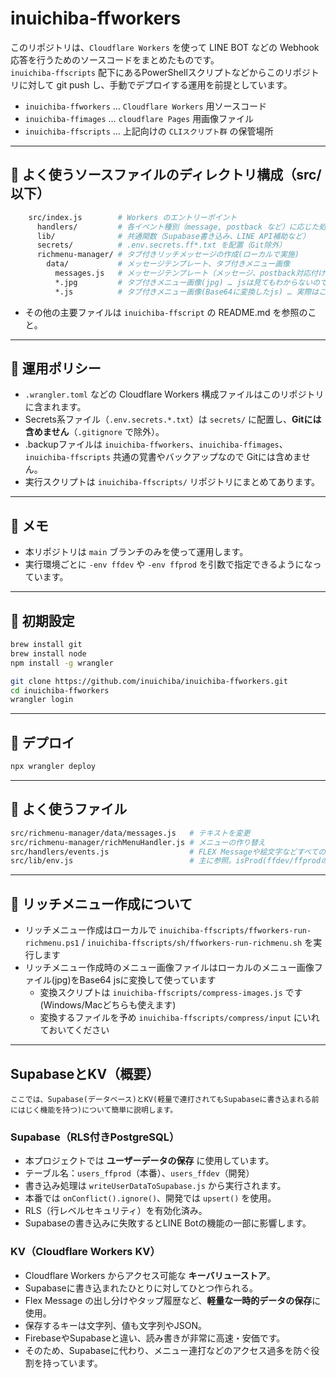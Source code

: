 # inuichiba-ffworkers

このリポジトリは、`Cloudflare Workers` を使って LINE BOT などの Webhook 応答を行うためのソースコードをまとめたものです。  
`inuichiba-ffscripts` 配下にあるPowerShellスクリプトなどからこのリポジトリに対して git push し、手動でデプロイする運用を前提としています。

- `inuichiba-ffworkers` … `Cloudflare Workers` 用ソースコード
- `inuichiba-ffimages`  … `cloudflare Pages` 用画像ファイル
- `inuichiba-ffscripts` … 上記向けの `CLIスクリプト群` の保管場所 

---

## 📁 よく使うソースファイルのディレクトリ構成（src/ 以下）
```sh
    src/index.js        # Workers のエントリーポイント
      handlers/         # 各イベント種別（message, postback など）に応じた処理本体
      lib/              # 共通関数（Supabase書き込み、LINE API補助など）
      secrets/          # .env.secrets.ff*.txt を配置（Git除外）
      richmenu-manager/ # タブ付きリッチメッセージの作成(ローカルで実施)
        data/           # メッセージテンプレート、タブ付きメニュー画像
          messages.js   # メッセージテンプレート（メッセージ、postback対応付け、絵文字など）
          *.jpg         # タブ付きメニュー画像(jpg) … jsは見てもわからないので参考として置いておく
          *.js          # タブ付きメニュー画像(Base64に変換したjs) … 実際はこちらが使われる  
```
- その他の主要ファイルは `inuichiba-ffscript` の README.md を参照のこと。 
---

## 📌 運用ポリシー

- `.wrangler.toml` などの Cloudflare Workers 構成ファイルはこのリポジトリに含まれます。
- Secrets系ファイル（`.env.secrets.*.txt`）は `secrets/` に配置し、**Gitには含めません**（`.gitignore` で除外）。
- .backupファイルは `inuichiba-ffworkers`、`inuichiba-ffimages`、`inuichiba-ffscripts` 共通の覚書やバックアップなので Gitには含めません。
- 実行スクリプトは `inuichiba-ffscripts/` リポジトリにまとめてあります。

---

## 📝 メモ

- 本リポジトリは `main` ブランチのみを使って運用します。
- 実行環境ごとに `-env ffdev` や `-env ffprod` を引数で指定できるようになっています。

---

## 🔧 初期設定
```bash
brew install git
brew install node
npm install -g wrangler

git clone https://github.com/inuichiba/inuichiba-ffworkers.git
cd inuichiba-ffworkers
wrangler login
```

---

## 🔁 デプロイ
```bash
npx wrangler deploy
```

---

## 📁 よく使うファイル
```sh
src/richmenu-manager/data/messages.js   # テキストを変更
src/richmenu-manager/richMenuHandler.js # メニューの作り替え
src/handlers/events.js                  # FLEX Messageや絵文字などすべてのイベントに対する処理を行う
src/lib/env.js                          # 主に参照。isProd(ffdev/ffprodの切り替え)やSecretsをもらう
```

---

## 📁 リッチメニュー作成について

- リッチメニュー作成はローカルで `inuichiba-ffscripts/ffworkers-run-richmenu.ps1` / `inuichiba-ffscripts/sh/ffworkers-run-richmenu.sh` を実行します
- リッチメニュー作成時のメニュー画像ファイルはローカルのメニュー画像ファイル(jpg)をBase64 jsに変換して使っています
    - 変換スクリプトは `inuichiba-ffscripts/compress-images.js` です(Windows/Macどちらも使えます)
    - 変換するファイルを予め `inuichiba-ffscripts/compress/input` にいれておいてください

---

## SupabaseとKV（概要）
```text
ここでは、Supabase(データベース)とKV(軽量で連打されてもSupabaseに書き込まれる前にはじく機能を持つ)について簡単に説明します。
```

### Supabase（RLS付きPostgreSQL）
- 本プロジェクトでは **ユーザーデータの保存** に使用しています。
- テーブル名：`users_ffprod`（本番）、`users_ffdev`（開発）
- 書き込み処理は `writeUserDataToSupabase.js` から実行されます。
- 本番では `onConflict().ignore()`、開発では `upsert()` を使用。
- RLS（行レベルセキュリティ）を有効化済み。
- Supabaseの書き込みに失敗するとLINE Botの機能の一部に影響します。


### KV（Cloudflare Workers KV）
- Cloudflare Workers からアクセス可能な **キーバリューストア**。
- Supabaseに書き込まれたひとりに対してひとつ作られる。
- Flex Message の出し分けやタップ履歴など、**軽量な一時的データの保存**に使用。
- 保存するキーは文字列、値も文字列やJSON。
- FirebaseやSupabaseと違い、読み書きが非常に高速・安価です。
- そのため、Supabaseに代わり、メニュー連打などのアクセス過多を防ぐ役割を持っています。

